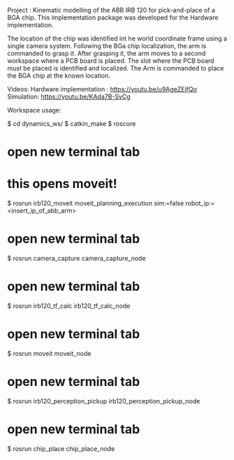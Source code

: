 Project : Kinematic modelling of the ABB IRB 120 for pick-and-place of a BGA chip.
This implementation package was developed for the Hardware implementation.

The location of the chip was identified int he world coordinate frame using a single camera system. Following the BGa chip localization, the arm is commanded to grasp it. After grasping it, the arm moves to a second workspace where a PCB board is placed. The slot where the PCB board must be placed is identified and localized. The Arm is commanded to place the BGA chip at the known location.

Videos:
Hardware implementation : https://youtu.be/u9AgeZEjfQo
Simulation: https://youtu.be/KAda7B-SvCg

Workspace usage:

$ cd dynamics_ws/
$ catkin_make
$ roscore
# open new terminal tab
# this opens moveit!
$ rosrun irb120_moveit moveit_planning_execution sim:=false robot_ip:=<insert_ip_of_abb_arm>
# open new terminal tab
$ rosrun camera_capture camera_capture_node
# open new terminal tab
$ rosrun irb120_tf_calc irb120_tf_calc_node
# open new terminal tab
$ rosrun moveit moveit_node
# open new terminal tab
$ rosrun irb120_perception_pickup irb120_perception_pickup_node
# open new terminal tab
$ rosrun chip_place chip_place_node

